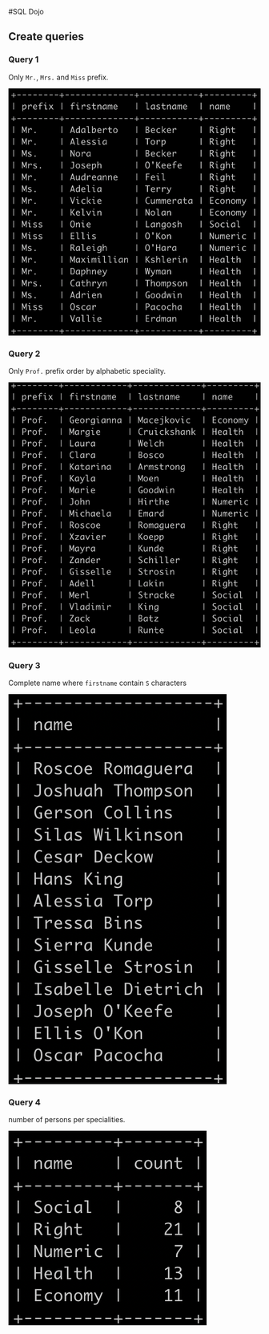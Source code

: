 #SQL Dojo

## Create queries

### Query 1

Only `Mr.`, `Mrs.` and `Miss` prefix.

![query1](only_m.png)

### Query 2

Only `Prof.` prefix order by alphabetic speciality.

![query2](only_prof.png)

### Query 3

Complete name where `firstname` contain `S` characters

![query3](name_contain_s.png)

### Query 4

number of persons per specialities.

![query4](count_speciality.png)

